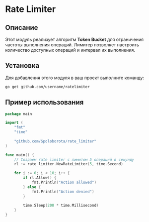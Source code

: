 # Rate Limiter

## Описание

Этот модуль реализует алгоритм **Token Bucket** для ограничения частоты выполнения операций. Лимитер позволяет настроить количество доступных операций и интервал их выполнения.

## Установка

Для добавления этого модуля в ваш проект выполните команду:

```bash
go get github.com/username/ratelimiter
```

## Пример использования

```go
package main

import (
	"fmt"
	"time"
	
	"github.com/Spoloborota/rate_limiter"
)

func main() {
	// Создаем rate limiter с лимитом 5 операций в секунду
	rl := rate_limiter.NewRateLimiter(5, time.Second)

	for i := 0; i < 10; i++ {
		if rl.Allow() {
			fmt.Println("Action allowed")
		} else {
			fmt.Println("Action denied")
		}
		
		time.Sleep(200 * time.Millisecond)
	}
}
```

